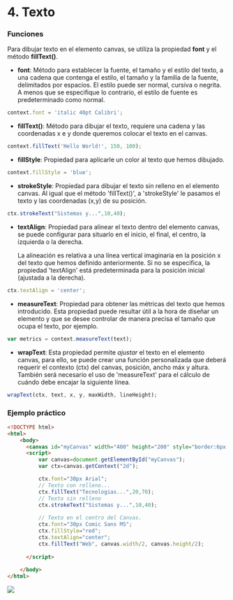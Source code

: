 # 4. Texto

### Funciones

Para dibujar texto en el elemento canvas, se utiliza la propiedad **font** y el método **fillText()**.

- **font**: Método para establecer la fuente, el tamaño y el estilo del texto, 
a una cadena que contenga el estilo, el tamaño y la familia de la fuente, delimitados por espacios. 
El estilo puede ser normal, cursiva o negrita. A menos que se especifique lo contrario, el estilo de fuente es predeterminado como normal.

```javascript
context.font = 'italic 40pt Calibri';
```

- **fillText()**: Método para dibujar el texto, requiere una cadena y las coordenadas x e y donde queremos colocar el texto en el canvas.

```javascript
context.fillText('Hello World!', 150, 100);
```

- **fillStyle**: Propiedad para aplicarle un color al texto que hemos dibujado.

```javascript
context.fillStyle = 'blue';
```

- **strokeStyle**: Propiedad para dibujar el texto sin relleno en el elemento canvas.
Al igual que el método 'fillText()', a 'strokeStyle' le pasamos el texto y las coordenadas (x,y) de su posición.

```javascript
ctx.strokeText("Sistemas y...",10,40);
```

- **textAlign**: Propiedad para alinear el texto dentro del elemento canvas, se puede configurar para situarlo en 
el inicio, el final, el centro, la izquierda o la derecha. 

  La alineación es relativa a una línea vertical imaginaria en la posición x del texto que hemos definido anteriormente.
Si no se especifica, la propiedad 'textAlign' está predeterminada para la posición inicial (ajustada a la derecha).

```javascript
ctx.textAlign = 'center';
```

- **measureText**: Propiedad para obtener las métricas del texto que hemos introducido. Esta propiedad puede resultar 
útil a la hora de diseñar un elemento y que se desee controlar de manera precisa el tamaño que ocupa el texto, por ejemplo.

```javascript
var metrics = context.measureText(text);
```

- **wrapText**: Esta propiedad permite *ajustar* el texto en el elemento canvas, para ello, se puede crear una función
personalizada que deberá requerir el contexto (ctx) del canvas, posición, ancho máx y altura. También será necesario el uso 
de 'measureText' para el cálculo de cuándo debe encajar la siguiente línea.

```javascript
wrapText(ctx, text, x, y, maxWidth, lineHeight);
```


### Ejemplo práctico

```html
<!DOCTYPE html>
<html>
    <body>
      <canvas id="myCanvas" width="400" height="200" style="border:6px solid #d3d3d3;"></canvas>
      <script>
          var canvas=document.getElementById("myCanvas");
          var ctx=canvas.getContext("2d");

          ctx.font="30px Arial";
          // Texto con relleno...
          ctx.fillText("Tecnologias...",20,70);
          // Texto sin relleno
          ctx.strokeText("Sistemas y...",10,40);
      
          // Texto en el centro del Canvas.
          ctx.font="30px Comic Sans MS";
          ctx.fillStyle="red";
          ctx.textAlign="center";
          ctx.fillText("Web", canvas.width/2, canvas.height/2);
      
      </script>
        
    </body>
</html>     
```

![](https://s29.postimg.org/kb4jciqev/texto.png)